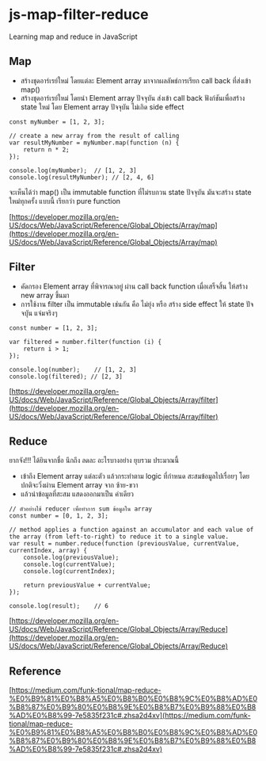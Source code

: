 # js-map-filter-reduce
Learning map and reduce in JavaScript

## Map
- สร้างชุดอาร์เรย์ใหม่ โดยแต่ละ Element array มาจากผลลัพธ์การเรียก call back ที่ส่งเข้า map()
- สร้างชุดอาร์เรย์ใหม่ โดยนำ Element array ปัจจุบัน ส่งเข้า call back ฟังก์ชันเพื่อสร้าง state ใหม่ โดย Element array ปัจจุบัน ไม่เกิด side effect

```
const myNumber = [1, 2, 3];

// create a new array from the result of calling
var resultMyNumber = myNumber.map(function (n) {
    return n * 2;
});

console.log(myNumber);  // [1, 2, 3]
console.log(resultMyNumber); // [2, 4, 6]

```

จะเห็นได้ว่า map() เป็น immutable function ที่ไม่รบกวน state ปัจจุบัน มันจะสร้าง state ใหม่ทุกครั้ง แบบนี้ เรียกว่า pure function

[https://developer.mozilla.org/en-US/docs/Web/JavaScript/Reference/Global_Objects/Array/map](https://developer.mozilla.org/en-US/docs/Web/JavaScript/Reference/Global_Objects/Array/map)

## Filter
- คัดกรอง Element array ที่พิจารณาอยู่ ผ่าน call back function เมื่อเสร็จสิ้น ให้สร้าง new array ขึ้นมา
- การใช้งาน filter เป็น immutable เช่นกัน คือ ไม่ยุ่ง หรือ สร้าง side effect ให้ state ปัจจบุัน แจ่มจริงๆ

```
const number = [1, 2, 3];

var filtered = number.filter(function (i) {
    return i > 1;
});

console.log(number);    // [1, 2, 3]
console.log(filtered); // [2, 3]
```

[https://developer.mozilla.org/en-US/docs/Web/JavaScript/Reference/Global_Objects/Array/filter](https://developer.mozilla.org/en-US/docs/Web/JavaScript/Reference/Global_Objects/Array/filter)

## Reduce

ยากจัง!!! ได้ยินจากชื่อ นึกถึง ลดละ อะไรบางอย่าง ยุบรวม ประมาณนี้

- เข้าถึง Element array แต่ละตัว แล้วกระทำตาม logic ที่กำหนด สะสมข้อมูลไปเรื่อยๆ โดยปกติจะวิ่งผ่าน Element array จาก ซ้าย-ขวา
- แล้วนำข้อมูลที่สะสม แสดงออกมาเป็น ค่าเดียว

```
// ตัวอย่างใช้ reducer เพื่อทำการ sum ข้อมูลใน array
const number = [0, 1, 2, 3];

// method applies a function against an accumulator and each value of the array (from left-to-right) to reduce it to a single value.
var result = number.reduce(function (previousValue, currentValue, currentIndex, array) {
    console.log(previousValue);
    console.log(currentValue);
    console.log(currentIndex);

    return previousValue + currentValue;
});

console.log(result);    // 6
```

[https://developer.mozilla.org/en-US/docs/Web/JavaScript/Reference/Global_Objects/Array/Reduce](https://developer.mozilla.org/en-US/docs/Web/JavaScript/Reference/Global_Objects/Array/Reduce)

## Reference
[https://medium.com/funk-tional/map-reduce-%E0%B9%81%E0%B8%A5%E0%B8%B0%E0%B8%9C%E0%B8%AD%E0%B8%87%E0%B9%80%E0%B8%9E%E0%B8%B7%E0%B9%88%E0%B8%AD%E0%B8%99-7e5835f231c#.zhsa2d4xv](https://medium.com/funk-tional/map-reduce-%E0%B9%81%E0%B8%A5%E0%B8%B0%E0%B8%9C%E0%B8%AD%E0%B8%87%E0%B9%80%E0%B8%9E%E0%B8%B7%E0%B9%88%E0%B8%AD%E0%B8%99-7e5835f231c#.zhsa2d4xv)
